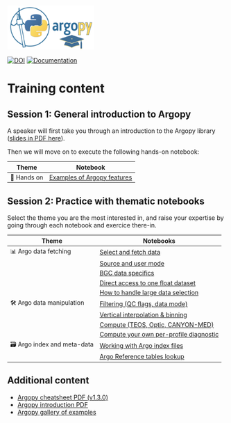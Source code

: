 <img src="https://raw.githubusercontent.com/euroargodev/argopy/master/docs/_static/argopy_logo_long_training.png" alt="argopy logo" width="200"/>

[![DOI][joss-badge]][joss-link]  [![Documentation][rtd-badge]][rtd-link]

[joss-badge]: https://img.shields.io/badge/DOI-10.21105%2Fjoss.02425-brightgreen
[joss-link]: https://dx.doi.org/10.21105/joss.02425
[rtd-badge]: https://img.shields.io/badge/Documentation-v1.3.0-brightgreen
[rtd-link]: https://argopy.readthedocs.io/en/v1.3.0

# Training content

## Session 1: General introduction to Argopy

A speaker will first take you through an introduction to the Argopy library ([slides in PDF here](pdf/20250922-EAScienceMeeting-argopy-training.pdf)).

Then we will move on to execute the following hands-on notebook:

| Theme               | Notebook                                                                       | 
|---------------------|--------------------------------------------------------------------------------|
| 🚀 Hands on | [Examples of Argopy features](hands-on/argopy-getting-started.ipynb) |

## Session 2: Practice with thematic notebooks

Select the theme you are the most interested in, and raise your expertise by going through each notebook and exercice there-in.

| Theme                                                        | Notebooks                                                                                            |
|--------------------------------------------------------------|------------------------------------------------------------------------------------------------------|
| 📊 Argo data fetching        | [Select and fetch data](argo-data-fetching/select-and-fetch-data.ipynb)                            |
|                                                              | [Source and user mode](argo-data-fetching/fetching-options.ipynb)                                  |
|                                                              | [BGC data specifics](argo-data-fetching/bgc-specifics.ipynb)                                       |
|                                                              | [Direct access to one float dataset](argo-data-fetching/direct-access-to-float-dataset.ipynb)      |
|                                                              | [How to handle large data selection](argo-data-fetching/large-data-selection.ipynb)                                                                   |
| 🛠️ Argo data manipulation | [Filtering (QC flags, data mode)](argo-data-manipulation/filtering-qc-mode.ipynb)                               |
|                                                              | [Vertical interpolation & binning](argo-data-manipulation/vertical-interpolation-and-binning.ipynb) |
|                                                              | [Compute (TEOS, Optic, CANYON-MED)](argo-data-manipulation/compute.ipynb)                          |
|                                                              | [Compute your own per-profile diagnostic](argo-data-manipulation/compute-custom.ipynb)             |
| 🗃️ Argo index and meta-data | [Working with Argo index files](argo-index-meta-data/working-with-argo-index.ipynb)                |
|                                                              | [Argo Reference tables lookup](argo-index-meta-data/argo-reference-tables.ipynb)                   |

## Additional content

- [Argopy cheatsheet PDF (v1.3.0)](pdf/argopy-cheatsheet-v1.3.0.pdf)
- [Argopy introduction PDF](pdf/20250922-EAScienceMeeting-argopy-training.pdf)
- [Argopy gallery of examples](https://argopy.readthedocs.io/en/v1.3.0/gallery.html)
